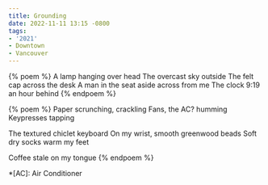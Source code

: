 ```yaml
---
title: Grounding
date: 2022-11-11 13:15 -0800
tags:
- '2021'
- Downtown
- Vancouver
---
```


{% poem %}
A lamp hanging over head
The overcast sky outside
The felt cap across the desk
A man in the seat aside across from me
The clock 9:19 an hour behind
{% endpoem %}

{% poem %}
Paper scrunching, crackling
Fans, the AC? humming
Keypresses tapping

The textured chiclet keyboard
On my wrist, smooth greenwood beads
Soft dry socks warm my feet

Coffee stale on my tongue
{% endpoem %}

*[AC]: Air Conditioner
